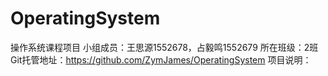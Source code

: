 # OperatingSystem
操作系统课程项目
小组成员：王思源1552678，占毅鸣1552679
所在班级：2班
Git托管地址：https://github.com/ZymJames/OperatingSystem
项目说明：
